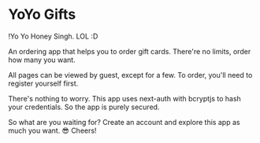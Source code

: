 # YoYo Gifts

!Yo Yo Honey Singh. LOL :D

An ordering app that helps you to order gift cards. There're no limits, order how many you want.

All pages can be viewed by guest, except for a few. To order, you'll need to register yourself first.

There's nothing to worry. This app uses next-auth with bcryptjs to hash your credentials. So the app is purely secured.

So what are you waiting for? Create an account and explore this app as much you want. 😎 Cheers!

